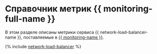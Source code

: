 # Справочник метрик {{ monitoring-full-name }}

В этом разделе описаны метрики сервиса {{ network-load-balancer-name }}, поставляемые в [{{ monitoring-name }}](../monitoring/).

{% include [network-load-balancer](../_includes/monitoring/metrics-ref/network-load-balancer.md) %}